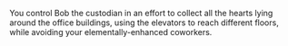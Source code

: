 You control Bob the custodian in an effort to collect all the hearts lying around the office buildings, using the elevators to reach different floors, while avoiding your elementally-enhanced coworkers.